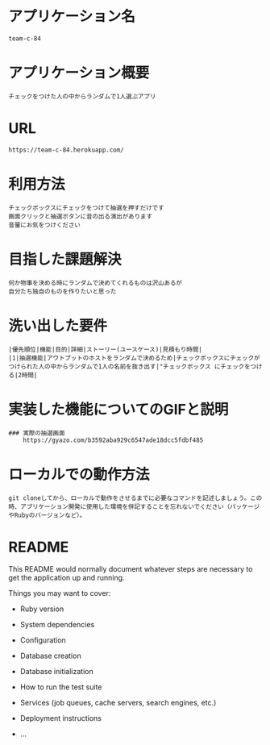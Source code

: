 # アプリケーション名
    team-c-84
# アプリケーション概要
    チェックをつけた人の中からランダムで1人選ぶアプリ
# URL
    https://team-c-84.herokuapp.com/

# 利用方法
    チェックボックスにチェックをつけて抽選を押すだけです
    画面クリックと抽選ボタンに音の出る演出があります
    音量にお気をつけください
# 目指した課題解決
    何か物事を決める時にランダムで決めてくれるものは沢山あるが
    自分たち独自のものを作りたいと思った
# 洗い出した要件
    |優先順位|機能|目的|詳細|ストーリー(ユースケース)|見積もり時間|
    |1|抽選機能|アウトプットのホストをランダムで決めるため|チェックボックスにチェックがつけられた人の中からランダムで1人の名前を抜き出す|"チェックボックス にチェックをつける|2時間|

# 実装した機能についてのGIFと説明
    ### 実際の抽選画面
        https://gyazo.com/b3592aba929c6547ade18dcc5fdbf485


# ローカルでの動作方法
    git cloneしてから、ローカルで動作をさせるまでに必要なコマンドを記述しましょう。この時、アプリケーション開発に使用した環境を併記することを忘れないでください（パッケージやRubyのバージョンなど）。


# README

This README would normally document whatever steps are necessary to get the
application up and running.

Things you may want to cover:

* Ruby version

* System dependencies

* Configuration

* Database creation

* Database initialization

* How to run the test suite

* Services (job queues, cache servers, search engines, etc.)

* Deployment instructions

* ...

